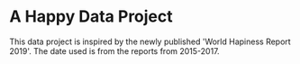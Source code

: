 # A Happy Data Project
This data project is inspired by the newly published 'World Hapiness Report 2019'. The date used is from the reports from 2015-2017. 